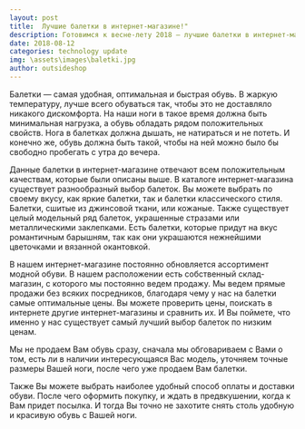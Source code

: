 ```yaml
---
layout: post
title:  Лучшие балетки в интернет-магазине!"
description: Готовимся к весне-лету 2018 — лучшие балетки в интернет-магазине!
date: 2018-08-12
categories: technology update
img: \assets\images\baletki.jpg
author: outsideshop
---
```

Балетки — самая удобная, оптимальная и быстрая обувь. В жаркую температуру, лучше всего обуваться так, чтобы это не доставляло никакого дискомфорта. На наши ноги в такое время должна быть минимальная нагрузка, а обувь обладать рядом положительных свойств. Нога в балетках должна дышать, не натираться и не потеть. И конечно же, обувь должна быть такой, чтобы на ней можно было бы свободно пробегать с утра до вечера.

Данные балетки в интернет-магазине отвечают всем положительным качествам, которые были описаны выше. В каталоге интернет-магазина существует разнообразный выбор балеток. Вы можете выбрать по своему вкусу, как яркие балетки, так и балетки классического стиля. Балетки, сшитые из джинсовой ткани, или кожаные. Также существует целый модельный ряд балеток, украшенные стразами или металлическими заклепками. Есть балетки, которые придут на вкус романтичным барышням, так как они украшаются нежнейшими цветочками и вязанной окантовкой.

В нашем интернет-магазине постоянно обновляется ассортимент модной обуви. В нашем расположении есть собственный склад-магазин, с которого мы постоянно ведем продажу. Мы ведем прямые продажи без всяких посредников, благодаря чему у нас на балетки самые оптимальные цены. Вы можете проверить цены, поискать в интернете другие интернет-магазины и сравнить их. И Вы поймете, что именно у нас существует самый лучший выбор балеток по низким ценам.

Мы не продаем Вам обувь сразу, сначала мы обговариваем с Вами о том, есть ли в наличии интересующаяся Вас модель, уточняем точные размеры Вашей ноги, после чего уже продаем Вам балетки.

Также Вы можете выбрать наиболее удобный способ оплаты и доставки обуви. После чего оформить покупку, и ждать в предвкушении, когда к Вам придет посылка. И тогда Вы точно не захотите снять столь удобную и красивую обувь с Вашей ноги.